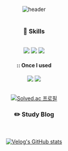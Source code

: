 <div align="center"> 

  ![header](https://capsule-render.vercel.app/api?type=cylinder&animation=fadeIn&text=Kyong's%20github&color=gradient&fontSize=40)
  <br/>
  <br/>
    
  ### :wrench: Skills
    
  <br/>
  <img src="https://img.shields.io/badge/JAVA-007396?style=for-the-badge&logo=java&logoColor=white">
  <img src="https://img.shields.io/badge/Python-3776AB?style=for-the-badge&logo=Python&logoColor=white">
  <img src="https://img.shields.io/badge/springboot-6DB33F?style=for-the-badge&logo=springboot&logoColor=white">
  <br/>
  
  #### :: Once I used
  <img src="https://img.shields.io/badge/JavaScript-F7DF1E?style=for-the-badge&logo=javascript&logoColor=white">
  <img src="https://img.shields.io/badge/React-61DAFB?style=for-the-badge&logo=react&logoColor=white">
  <br>
  
  <br/>
  
  [![Solved.ac
프로필](http://mazassumnida.wtf/api/generate_badge?boj=rlaruddk)](https://solved.ac/rlaruddk)
  <br/>
  
  ### :pencil2: Study Blog
   
  <br/>

  [![Velog's GitHub stats](https://velog-readme-stats.vercel.app/api?name=hagnoykmik)](https://github.com/hagnoykmik/velog-readme-stats)
  <br/>


</div>
